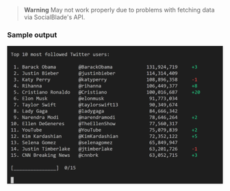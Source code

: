 > **Warning**
> May not work properly due to problems with fetching data via SocialBlade's API.

### Sample output
![Sample output](/http_website-scrapper_in-python/sample-output.jpeg)